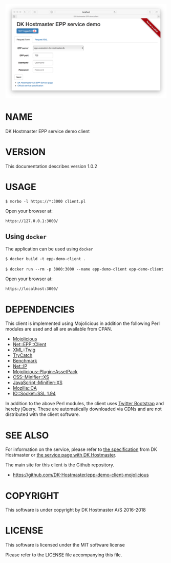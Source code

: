 ![screenshot](images/main-screen.png)

# NAME

DK Hostmaster EPP service demo client

# VERSION

This documentation describes version 1.0.2

# USAGE

    $ morbo -l https://*:3000 client.pl

Open your browser at:

    https://127.0.0.1:3000/

## Using `docker`

The application can be used using `docker`

    $ docker build -t epp-demo-client .

    $ docker run --rm -p 3000:3000 --name epp-demo-client epp-demo-client

Open your browser at:

    https://localhost:3000/

# DEPENDENCIES

This client is implemented using Mojolicious in addition the following
Perl modules are used and all are available from CPAN.

- [Mojolicious](https://metacpan.org/pod/Mojolicious)
- [Net::EPP::Client](https://metacpan.org/pod/Net::EPP::Client)
- [XML::Twig](https://metacpan.org/pod/XML::Twig)
- [TryCatch](https://metacpan.org/pod/TryCatch)
- [Benchmark](https://metacpan.org/pod/Benchmark)
- [Net::IP](https://metacpan.org/pod/Net::IP)
- [Mojolicious::Plugin::AssetPack](https://metacpan.org/pod/Mojolicious::Plugin::AssetPack)
- [CSS::Minifier::XS](https://metacpan.org/pod/CSS::Minifier::XS)
- [JavaScript::Minifier::XS](https://metacpan.org/pod/Javascript::Minifier::XS)
- [Mozilla::CA](https://metacpan.org/pod/Mozilla::CA)
- [IO::Socket::SSL 1.94](https://metacpan.org/pod/IO::Socket::SSL)

In addition to the above Perl modules, the client uses [Twitter Bootstrap](http://getbootstrap.com/) and hereby jQuery. These are automatically downloaded via CDNs and are not distributed with the client software.

# SEE ALSO

For information on the service, please refer to [the specification](https://github.com/DK-Hostmaster/epp-service-specification) from DK Hostmaster or [the service page with DK Hostmaster](https://www.dk-hostmaster.dk/en/epp).

The main site for this client is the Github repository.

- https://github.com/DK-Hostmaster/epp-demo-client-mojolicious

# COPYRIGHT

This software is under copyright by DK Hostmaster A/S 2016-2018

# LICENSE

This software is licensed under the MIT software license

Please refer to the LICENSE file accompanying this file.
